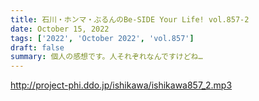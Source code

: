 ```yaml
---
title: 石川・ホンマ・ぶるんのBe-SIDE Your Life! vol.857-2
date: October 15, 2022
tags: ['2022', 'October 2022', 'vol.857']
draft: false
summary: 個人の感想です。人それぞれなんですけどね…
---
```


http://project-phi.ddo.jp/ishikawa/ishikawa857_2.mp3